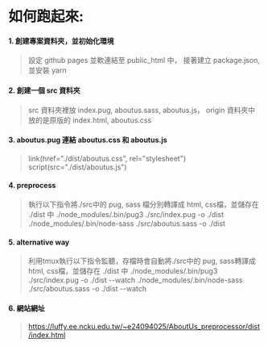 # 如何跑起來:
#### 1. 創建專案資料夾，並初始化環境
> 設定 github pages 並軟連結至 public_html 中，
> 接著建立 package.json, 並安裝 yarn


#### 2. 創建一個 src 資料夾
> src 資料夾裡放 index.pug, aboutus.sass, aboutus.js，
> origin 資料夾中放的是原版的 index.html, aboutus.css


#### 3. aboutus.pug 連結 aboutus.css 和 aboutus.js
> link(href="./dist/aboutus.css", rel="stylesheet")
> script(src="./dist/aboutus.js")


#### 4. preprocess
> 執行以下指令將./src中的 pug, sass 檔分別轉譯成 html, css檔，並儲存在 ./dist 中
> ./node_modules/.bin/pug3 ./src/index.pug -o ./dist
> ./node_modules/.bin/node-sass ./src/aboutus.sass -o ./dist


#### 5. alternative way
> 利用tmux執行以下指令監聽，存檔時會自動將./src中的 pug, sass轉譯成 html, css檔，並儲存在 ./dist 中
> ./node_modules/.bin/pug3 ./src/index.pug -o ./dist --watch
> ./node_modules/.bin/node-sass ./src/aboutus.sass -o ./dist --watch


#### 6. 網站網址
> https://luffy.ee.ncku.edu.tw/~e24094025/AboutUs_preprocessor/dist/index.html
